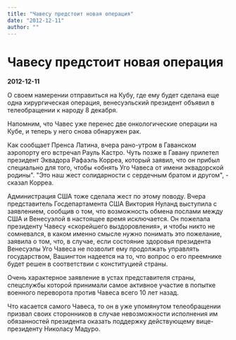 ```yaml
---
title: "Чавесу предстоит новая операция"
date: "2012-12-11"
author: ""
---
```


# Чавесу предстоит новая операция

**2012-12-11** 

О своем намерении отправиться на Кубу, где ему будет сделана еще одна хирургическая операция, венесуэльский президент объявил в телеобращении к народу 8 декабря.

Напомним, что Чавес уже перенес две онкологические операции на Кубе, и теперь у него снова обнаружен рак.

Как сообщает Пренса Латина, вчера рано-утром в Гаванском аэропорту его встречал Рауль Кастро. Чуть позже в Гавану прилетел президент Эквадора Рафаэль Корреа, который заявил,  что он прибыл специально для того, чтобы «обнять Уго Чавеса от имени эквадорской родины".  "Это наш жест солидарности с сердечным братом и другом", -  сказал Корреа.

Администрация США тоже сделала жест по этому поводу. Вчера представитель Госдепартамента США Виктория Нуланд выступила с заявлением, сообщив о том, что возможность обмена послами между США и Венесуэлой в настоящее время исключается. Он пожелала президенту Чавесу «скорейшего выздоровления», и чтобы никто не сомневался, в каком именно смысле нужно понимать это пожелание, заявила о том, что, в случае, если состояние здоровья президента Венесуэлы Уго Чавеса не позволит ему продолжать управлять государством, Вашингтон надеется на то, что вопрос о его преемнике будет решен в соответствии с конституцией страны.

Очень характерное заявление в устах представителя страны, спецслужбы которой принимали самое активное участие в попытке военного переворота против Чавеса всего 10 лет назад.

Что касается самого Чавеса, то он в уже упомянутом телеобращении призвал своих сторонников в случае невозможности исполнения им обязанностей президента оказать поддержку действующему вице-президенту Николасу Мадуро.